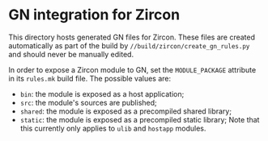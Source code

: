 GN integration for Zircon
=========================

This directory hosts generated GN files for Zircon. These files are created
automatically as part of the build by `//build/zircon/create_gn_rules.py` and
should never be manually edited.

In order to expose a Zircon module to GN, set the `MODULE_PACKAGE` attribute in
its `rules.mk` build file. The possible values are:
 - `bin`: the module is exposed as a host application;
 - `src`: the module's sources are published;
 - `shared`: the module is exposed as a precompiled shared library;
 - `static`: the module is exposed as a precompiled static library;
Note that this currently only applies to `ulib` and `hostapp` modules.
